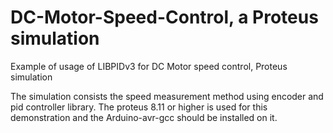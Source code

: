# DC-Motor-Speed-Control, a Proteus simulation
Example of usage of LIBPIDv3 for DC Motor speed control, Proteus simulation

The simulation consists the speed measurement method using encoder and pid controller library. The proteus 8.11 or higher is used for this demonstration and the Arduino-avr-gcc should be installed  on it.
